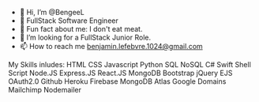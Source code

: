 - 👋 Hi, I’m @BengeeL
- 👀 FullStack Software Engineer
- 🌱 Fun fact about me: I don't eat meat.
- 💞️ I’m looking for a FullStack Junior Role. 
- 📫 How to reach me benjamin.lefebvre.1024@gmail.com

My Skills inludes: 
HTML
CSS
Javascript
Python
SQL
NoSQL
C#
Swift
Shell Script
Node.JS
Express.JS
React.JS
MongoDB
Bootstrap
jQuery
EJS
OAuth2.0
Github
Heroku
Firebase
MongoDB Atlas
Google Domains
Mailchimp
Nodemailer
